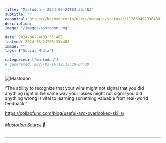 ```yaml
---
title: "Mastodon - 2024-06-24T03:33:46Z"
subtitle: ""
canonical: https://hachyderm.io/users/mweagle/statuses/112669492938439149
description:
image: "/images/mastodon.png"

date: 2024-06-24T03:33:46Z
lastmod: 2024-06-24T03:33:46Z
image: ""
tags: ["Social Media"]

categories: ["mastodon"]
# generated: 2025-03-16T12:33:30-04:00
---
```

![Mastodon](/images/mastodon.png)

<p>“The ability to recognize that your wins might not signal that you did anything right in the same way your losses might not signal you did anything wrong is vital to learning something valuable from real-world feedback.”</p><p><a href="https://collabfund.com/blog/useful-and-overlooked-skills/" target="_blank" rel="nofollow noopener noreferrer" translate="no"><span class="invisible">https://</span><span class="ellipsis">collabfund.com/blog/useful-and</span><span class="invisible">-overlooked-skills/</span></a></p>


###### [Mastodon Source 🐘](https://hachyderm.io/@mweagle/112669492938439149)

___
